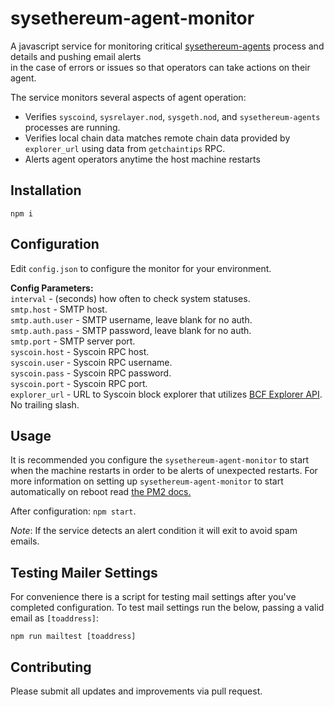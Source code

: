 
# sysethereum-agent-monitor  
  
A javascript service for monitoring critical [sysethereum-agents](https://github.com/syscoin/sysethereum-agents) process and details and pushing email alerts  
in the case of errors or issues so that operators can take actions on their agent.  

The service monitors several aspects of agent operation:
 - Verifies `syscoind`, `sysrelayer.nod`, `sysgeth.nod`, and `sysethereum-agents` processes are running.
 - Verifies local chain data matches remote chain data provided by `explorer_url` using data from `getchaintips` RPC.
 - Alerts agent operators anytime the host machine restarts
  
## Installation  
  
`npm i`  
  
## Configuration   
Edit `config.json` to configure the monitor for your environment.   
  
**Config Parameters:**  
`interval` - (seconds) how often to check system statuses.  
`smtp.host` - SMTP host.  
`smtp.auth.user` - SMTP username, leave blank for no auth.  
`smtp.auth.pass` - SMTP password, leave blank for no auth.  
`smtp.port` - SMTP server port.  
`syscoin.host` - Syscoin RPC host.  
`syscoin.user` - Syscoin RPC username.  
`syscoin.pass` - Syscoin RPC password.  
`syscoin.port` - Syscoin RPC port.  
`explorer_url` - URL to Syscoin block explorer that utilizes [BCF Explorer API](https://github.com/blockchainfoundryinc/explorer). No trailing slash.  
  
## Usage 
It is recommended you configure the `sysethereum-agent-monitor` to start when the machine restarts in order to be alerts of unexpected restarts. For more information on setting up `sysethereum-agent-monitor` to start automatically on reboot read [the PM2 docs.](https://pm2.keymetrics.io/docs/usage/startup/)

After configuration: `npm start`.  
  
*Note*:  If the service detects an alert condition it will exit to avoid spam emails.

## Testing Mailer Settings
For convenience there is a script for testing mail settings after you've completed configuration. To test mail settings run the below, passing a valid email as `[toaddress]`:

`npm run mailtest [toaddress]` 

## Contributing  
  
Please submit all updates and improvements via pull request.
